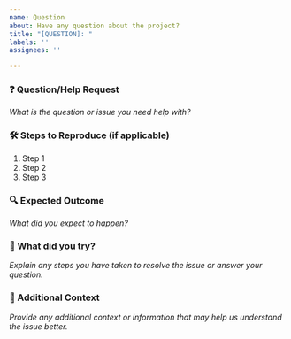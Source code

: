 ```yaml
---
name: Question
about: Have any question about the project?
title: "[QUESTION]: "
labels: ''
assignees: ''

---
```


### ❓ Question/Help Request
_What is the question or issue you need help with?_

### 🛠️ Steps to Reproduce (if applicable)
1. Step 1
2. Step 2
3. Step 3

### 🔍 Expected Outcome
_What did you expect to happen?_

### 📝 What did you try?
_Explain any steps you have taken to resolve the issue or answer your question._

### 🌱 Additional Context
_Provide any additional context or information that may help us understand the issue better._
